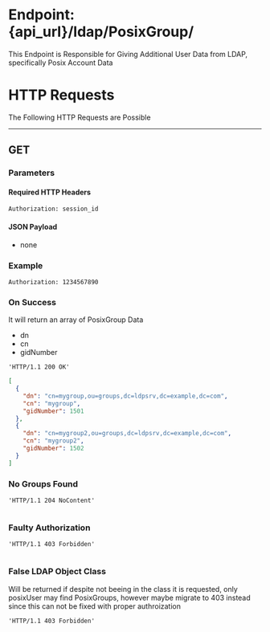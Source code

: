 # Endpoint: {api_url}/ldap/PosixGroup/
This Endpoint is Responsible for Giving Additional User Data from LDAP, specifically Posix Account Data

# HTTP Requests
The Following HTTP Requests are Possible
___
## GET

### Parameters

#### Required HTTP Headers

```http request
Authorization: session_id
```

#### JSON Payload
* none

### Example

```http request
Authorization: 1234567890
```

### On Success
It will return an array of PosixGroup Data
 * dn
 * cn
 * gidNumber

```http request
'HTTP/1.1 200 OK'
```
```json
[
  {
    "dn": "cn=mygroup,ou=groups,dc=ldpsrv,dc=example,dc=com",
    "cn": "mygroup",
    "gidNumber": 1501
  },
  {
    "dn": "cn=mygroup2,ou=groups,dc=ldpsrv,dc=example,dc=com",
    "cn": "mygroup2",
    "gidNumber": 1502
  }
]
```

### No Groups Found
```http request
'HTTP/1.1 204 NoContent'
```
```json
```

### Faulty Authorization
```http request
'HTTP/1.1 403 Forbidden'
```
```json
```

### False LDAP Object Class
Will be returned if despite not beeing in the class it is requested, only posixUser may find PosixGroups, however maybe migrate to 403 instead since this can not be fixed with proper authroization
```http request
'HTTP/1.1 403 Forbidden'
```
```json
```